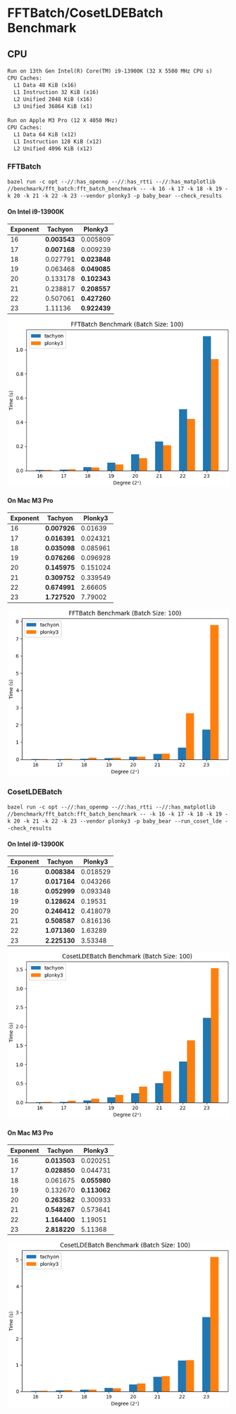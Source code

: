 # FFTBatch/CosetLDEBatch Benchmark

## CPU

```
Run on 13th Gen Intel(R) Core(TM) i9-13900K (32 X 5500 MHz CPU s)
CPU Caches:
  L1 Data 48 KiB (x16)
  L1 Instruction 32 KiB (x16)
  L2 Unified 2048 KiB (x16)
  L3 Unified 36864 KiB (x1)

Run on Apple M3 Pro (12 X 4050 MHz)
CPU Caches:
  L1 Data 64 KiB (x12)
  L1 Instruction 128 KiB (x12)
  L2 Unified 4096 KiB (x12)
```

### FFTBatch

```shell
bazel run -c opt --//:has_openmp --//:has_rtti --//:has_matplotlib //benchmark/fft_batch:fft_batch_benchmark -- -k 16 -k 17 -k 18 -k 19 -k 20 -k 21 -k 22 -k 23 --vendor plonky3 -p baby_bear --check_results
```

#### On Intel i9-13900K

| Exponent | Tachyon      | Plonky3      |
| :------- | ------------ | ------------ |
| 16       | **0.003543** | 0.005809     |
| 17       | **0.007168** | 0.009239     |
| 18       | 0.027791     | **0.023848** |
| 19       | 0.063468     | **0.049085** |
| 20       | 0.133178     | **0.102343** |
| 21       | 0.238817     | **0.208557** |
| 22       | 0.507061     | **0.427260** |
| 23       | 1.11136      | **0.922439** |

![image](/benchmark/fft_batch/fft_batch_benchmark_ubuntu_i9.png)

#### On Mac M3 Pro

| Exponent | Tachyon      | Plonky3  |
| :------- | ------------ | -------- |
| 16       | **0.007926** | 0.01639  |
| 17       | **0.016391** | 0.024321 |
| 18       | **0.035098** | 0.085961 |
| 19       | **0.076266** | 0.096928 |
| 20       | **0.145975** | 0.151024 |
| 21       | **0.309752** | 0.339549 |
| 22       | **0.674991** | 2.66605  |
| 23       | **1.727520** | 7.79002  |

![image](/benchmark/fft_batch/fft_batch_benchmark_mac_m3.png)

### CosetLDEBatch

```shell
bazel run -c opt --//:has_openmp --//:has_rtti --//:has_matplotlib //benchmark/fft_batch:fft_batch_benchmark -- -k 16 -k 17 -k 18 -k 19 -k 20 -k 21 -k 22 -k 23 --vendor plonky3 -p baby_bear --run_coset_lde --check_results
```

#### On Intel i9-13900K

| Exponent | Tachyon      | Plonky3  |
| :------- | ------------ | -------- |
| 16       | **0.008384** | 0.018529 |
| 17       | **0.017164** | 0.043266 |
| 18       | **0.052999** | 0.093348 |
| 19       | **0.128624** | 0.19531  |
| 20       | **0.246412** | 0.418079 |
| 21       | **0.508587** | 0.816136 |
| 22       | **1.071360** | 1.63289  |
| 23       | **2.225130** | 3.53348  |

![image](/benchmark/fft_batch/coset_lde_batch_benchmark_ubuntu_i9.png)

#### On Mac M3 Pro

| Exponent | Tachyon      | Plonky3      |
| :------- | ------------ | ------------ |
| 16       | **0.013503** | 0.020251     |
| 17       | **0.028850** | 0.044731     |
| 18       | 0.061675     | **0.055980** |
| 19       | 0.132670     | **0.113062** |
| 20       | **0.263582** | 0.300933     |
| 21       | **0.548267** | 0.573641     |
| 22       | **1.164400** | 1.19051      |
| 23       | **2.818220** | 5.11368      |

![image](/benchmark/fft_batch/coset_lde_batch_benchmark_mac_m3.png)
